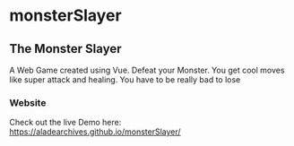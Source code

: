 # monsterSlayer
## The Monster Slayer
A Web Game created using Vue. Defeat your Monster. You get cool moves like super attack and healing. You have to be really bad to lose
### Website
Check out the live Demo here: https://aladearchives.github.io/monsterSlayer/

